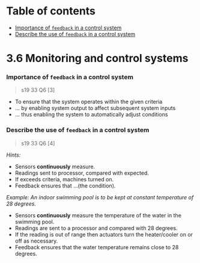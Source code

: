 # Table of contents

  - [Importance of `feedback` in a control system](#importance-of-feedback-in-a-control-system)
  - [Describe the use of `feedback` in a control system](#describe-the-use-of-feedback-in-a-control-system)



# 3.6 Monitoring and control systems

### Importance of `feedback` in a control system
> s19 33 Q6 \[3\]

- To ensure that the system operates within the given criteria
- ... by enabling system output to affect subsequent system inputs
- ... thus enabling the system to automatically adjust conditions

### Describe the use of `feedback` in a control system
> s19 33 Q6 \[4\]

*Hints:*
- Sensors **continuously** measure.
- Readings sent to processor, compared with expected.
- If exceeds criteria, machines turned on.
- Feedback ensures that ...(the condition).

*Example: An indoor swimming pool is to be kept at constant temperature of 28 degrees.*

- Sensors **continuously** measure the temperature of the water in the swimming pool.
- Readings are sent to a processor and compared with 28 degrees.
- If the reading is out of range then actuators turn the heater/cooler on or off as necessary.
- Feedback ensures that the water temperature remains close to 28 degrees.
